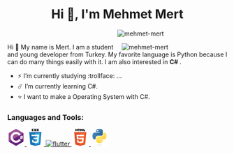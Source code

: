 <h1 align="center">Hi 👋, I'm Mehmet Mert</h1>



<p>&nbsp;<img width="50%" align="right" src="https://github-readme-stats.vercel.app/api?username=mehmet-mert&show_icons=true&theme=highcontrast&locale=en" alt="mehmet-mert" /></p>
<p><img width="48%" align="right" src="https://github-readme-stats.vercel.app/api/top-langs?username=mehmet-mert&show_icons=true&theme=dark&locale=en&layout=compact" alt="mehmet-mert" /></p>

Hi 👋 My name is Mert. I am a student and young developer from Turkey. My favorite language is Python because I can do many things easily with it. I am also interested in <b>C# </b>.

- ⚡ I’m currently studying :trollface: ...
- ☄️ I’m currently learning C#.
- ⭐ I want to make a Operating System with C#.

<h3 align="left">Languages and Tools:</h3>
<p align="left"> <a href="https://www.w3schools.com/cs/" target="_blank"> <img src="https://raw.githubusercontent.com/devicons/devicon/master/icons/csharp/csharp-original.svg" alt="csharp" width="40" height="40"/> </a> <a href="https://www.w3schools.com/css/" target="_blank"> <img src="https://raw.githubusercontent.com/devicons/devicon/master/icons/css3/css3-original-wordmark.svg" alt="css3" width="40" height="40"/> </a> <a href="https://flutter.dev" target="_blank"> <img src="https://www.vectorlogo.zone/logos/flutterio/flutterio-icon.svg" alt="flutter" width="40" height="40"/> </a> <a href="https://www.w3.org/html/" target="_blank"> <img src="https://raw.githubusercontent.com/devicons/devicon/master/icons/html5/html5-original-wordmark.svg" alt="html5" width="40" height="40"/> </a> <a href="https://www.python.org" target="_blank"> <img src="https://raw.githubusercontent.com/devicons/devicon/master/icons/python/python-original.svg" alt="python" width="40" height="40"/> </a> </p>
